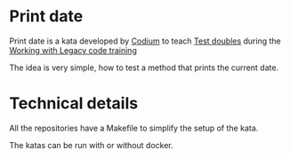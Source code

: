 # Print date

Print date is a kata developed by [Codium](https://www.codium.team) to teach [Test doubles](https://en.wikipedia.org/wiki/Test_double) during the [Working with Legacy code training](https://www.codium.team/curso-legacy-code.html)

The idea is very simple, how to test a method that prints the current date.

# Technical details
All the repositories have a Makefile to simplify the setup of the kata.

The katas can be run with or without docker.